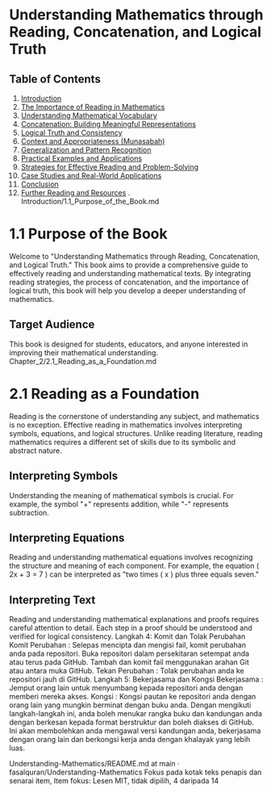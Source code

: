 

# Understanding Mathematics through Reading, Concatenation, and Logical Truth

## Table of Contents
1. [Introduction](Introduction/1.1_Purpose_of_the_Book.md)
2. [The Importance of Reading in Mathematics](Chapter_2/2.1_Reading_as_a_Foundation.md)
3. [Understanding Mathematical Vocabulary](Chapter_3/3.1_Key_Mathematical_Terms.md)
4. [Concatenation: Building Meaningful Representations](Chapter_4/4.1_What_is_Concatenation.md)
5. [Logical Truth and Consistency](Chapter_5/5.1_What_is_Logical_Truth.md)
6. [Context and Appropriateness (Munasabah)](Chapter_6/6.1_The_Role_of_Context_in_Mathematics.md)
7. [Generalization and Pattern Recognition](Chapter_7/7.1_The_Process_of_Generalization.md)
8. [Practical Examples and Applications](Chapter_8/8.1_Mathematical_Contexts.md)
9. [Strategies for Effective Reading and Problem-Solving](Chapter_9/9.1_Multiple_Readings.md)
10. [Case Studies and Real-World Applications](Chapter_10/10.1_Case_Study_1_Solving_Linear_Equations.md)
11. [Conclusion](Conclusion/11.1_Summary_of_Key_Concepts.md)
12. [Further Reading and Resources](Further_Reading_and_Resources/12.1_Recommended_Books.md)
. 
Introduction/1.1_Purpose_of_the_Book.md
# 1.1 Purpose of the Book

Welcome to "Understanding Mathematics through Reading, Concatenation, and Logical Truth." This book aims to provide a comprehensive guide to effectively reading and understanding mathematical texts. By integrating reading strategies, the process of concatenation, and the importance of logical truth, this book will help you develop a deeper understanding of mathematics.

## Target Audience
This book is designed for students, educators, and anyone interested in improving their mathematical understanding.
Chapter_2/2.1_Reading_as_a_Foundation.md
# 2.1 Reading as a Foundation

Reading is the cornerstone of understanding any subject, and mathematics is no exception. Effective reading in mathematics involves interpreting symbols, equations, and logical structures. Unlike reading literature, reading mathematics requires a different set of skills due to its symbolic and abstract nature.

## Interpreting Symbols
Understanding the meaning of mathematical symbols is crucial. For example, the symbol "+" represents addition, while "-" represents subtraction.

## Interpreting Equations
Reading and understanding mathematical equations involves recognizing the structure and meaning of each component. For example, the equation \( 2x + 3 = 7 \) can be interpreted as "two times \( x \) plus three equals seven."

## Interpreting Text
Reading and understanding mathematical explanations and proofs requires careful attention to detail. Each step in a proof should be understood and verified for logical consistency.
Langkah 4: Komit dan Tolak Perubahan
Komit Perubahan : Selepas mencipta dan mengisi fail, komit perubahan anda pada repositori.
Buka repositori dalam persekitaran setempat anda atau terus pada GitHub.
Tambah dan komit fail menggunakan arahan Git atau antara muka GitHub.
Tekan Perubahan : Tolak perubahan anda ke repositori jauh di GitHub.
Langkah 5: Bekerjasama dan Kongsi
Bekerjasama : Jemput orang lain untuk menyumbang kepada repositori anda dengan memberi mereka akses.
Kongsi : Kongsi pautan ke repositori anda dengan orang lain yang mungkin berminat dengan buku anda.
Dengan mengikuti langkah-langkah ini, anda boleh menukar rangka buku dan kandungan anda dengan berkesan kepada format berstruktur dan boleh diakses di GitHub. Ini akan membolehkan anda mengawal versi kandungan anda, bekerjasama dengan orang lain dan berkongsi kerja anda dengan khalayak yang lebih luas.

Understanding-Mathematics/README.md at main · fasalquran/Understanding-Mathematics
Fokus pada kotak teks penapis dan senarai item, Item fokus: Lesen MIT, tidak dipilih, 4 daripada 14
